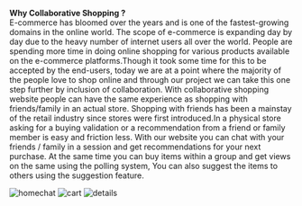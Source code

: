 <b>Why Collaborative Shopping ?</b><br>
E-commerce has bloomed over the years and is one of the fastest-growing domains in the online world. The scope of e-commerce is expanding day by day due to the heavy number of internet users all over the world. People are spending more time in doing online shopping for various products available on the e-commerce platforms.Though it took some time for this to be accepted by the end-users, today we are at a point where the majority of the people love to shop online and through our project we can take this one step further by inclusion of collaboration. With collaborative shopping website people can have the same experience as shopping with friends/family in an actual store. 
Shopping with friends has been a mainstay of the retail industry since stores were first introduced.In a physical store asking for a buying validation or a recommendation from a friend or family member is easy and friction less. With our website you can chat with your friends / family in a session and get recommendations for your next purchase. At the same time you can buy items within a group and get views on the same using the polling system, You can also suggest the items to others using the suggestion feature.

![homechat](https://user-images.githubusercontent.com/73897765/205587597-5e14b0fc-4d5f-45a7-a473-c18a481fb414.jpeg)
![cart](https://user-images.githubusercontent.com/73897765/205587618-73f05e4e-e98c-4e09-89b8-c0ba475597b8.jpeg)
![details](https://user-images.githubusercontent.com/73897765/205587621-fa1918fc-50e8-4709-868a-12e75467d844.jpeg)
